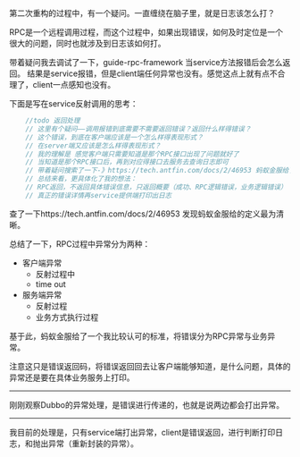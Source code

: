 第二次重构的过程中，有一个疑问。一直缠绕在脑子里，就是日志该怎么打？

RPC是一个远程调用过程，而这个过程中，如果出现错误，如何及时定位是一个很大的问题，同时也就涉及到日志该如何打。

带着疑问我去调试了一下，guide-rpc-framework 当service方法报错后会怎么返回。
结果是service报错，但是client端任何异常也没有。感觉这点上就有点不合理了，client一点感知也没有。

下面是写在service反射调用的思考：

```java
    //todo 返回处理
    // 这里有个疑问——调用报错到底需要不需要返回错误？返回什么样得错误？
    // 这个错误，到底在客户端应该是一个怎么样得表现形式？
    // 在server端又应该是怎么样得表现形式？
    // 我的理解是 感觉客户端只需要知道是那个RPC接口出现了问题就好了
    // 当知道是那个RPC接口后，再到对应得接口去服务去查询日志即可
    // 带着疑问搜索了一下-》https://tech.antfin.com/docs/2/46953 蚂蚁金服给了一个定义
    // 总结来看，更具体化了我的想法：
    // RPC返回，不返回具体错误信息，只返回概要（成功、RPC逻辑错误，业务逻辑错误）
    // 真正的错误详情再service提供端打印出日志
```

查了一下https://tech.antfin.com/docs/2/46953 发现蚂蚁金服给的定义最为清晰。

总结了一下，RPC过程中异常分为两种：

- 客户端异常
    - 反射过程中
    - time out
- 服务端异常
    - 反射过程
    - 业务方式执行过程
    
基于此，蚂蚁金服给了一个我比较认可的标准，将错误分为RPC异常与业务异常。

注意这只是错误返回码，将错误返回回去让客户端能够知道，是什么问题，具体的异常还是要在具体业务服务上打印。

----

刚刚观察Dubbo的异常处理，是错误进行传递的，也就是说两边都会打出异常。

----

我目前的处理是，只有service端打出异常，client是错误返回，进行判断打印日志，和抛出异常（重新封装的异常）。
